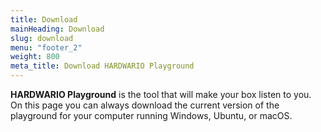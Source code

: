 ```yaml
---
title: Download
mainHeading: Download
slug: download
menu: "footer_2"
weight: 800
meta_title: Download HARDWARIO Playground
---
```


**HARDWARIO Playground** is the tool that will make your box listen to you. On this page you can always download the current version of the playground for your computer running Windows, Ubuntu, or macOS.
